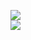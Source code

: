 [![](https://img.shields.io/badge/Made%20With-Github%20Spray-lightgrey.svg?style=for-the-badge&logo=github)](https://github.com/Annihil/github-spray#3817)  
[![](https://i.imgur.com/2DrTn0Z.gif)](https://github.com/Annihil/github-spray)
